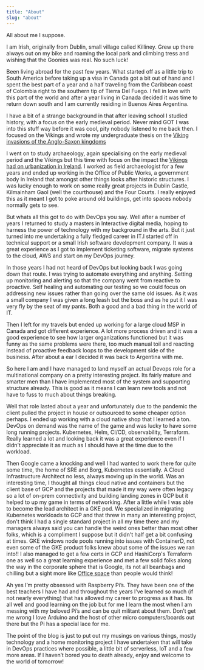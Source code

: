 ```yaml
---
title: "About"
slug: "about"
---
```


All about me I suppose.

I am Irish, originally from Dublin, small village called Killiney. Grew up there always out on my bike and roaming the local park and climbing tress and wishing that the Goonies was real. No such luck!

Been living abroad for the past few years. What started off as a little trip to South America before taking up a visa in Canada got a bit out of hand and I spent the best part of a year and a half traveling from the Caribbean coast of Colombia right to the southern tip of Tierra Del Fuego. I fell in love with this part of the world and after a year living in Canada decided it was time to return down south and I am currently residing in Buenos Aires Argentina.

I have a bit of a strange background in that after leaving school I studied history, with a focus on the early medieval period. Never mind GOT I was into this stuff way before it was cool, pity nobody listened to me back then. I focused on the Vikings and wrote my undergraduate thesis on the [Viking invasions of the Anglo-Saxon kingdoms](https://www.academia.edu/533600/)

I went on to study archaeology, again specialising on the early medieval period and the Vikings but this time with focus on the impact the [Vikings had on urbanization in Ireland](https://www.academia.edu/533721/). I worked as field archaeologist for a few years and ended up working in the Office of Public Works, a government body in Ireland that amongst other things looks after historic structures. I was lucky enough to work on some really great projects in Dublin Castle, Kilmainham Gaol (well the courthouse) and the Four Courts. I really enjoyed this as it meant I got to poke around old buildings, get into spaces nobody normally gets to see.

But whats all this got to do with DevOps you say. Well after a number of years I returned to study a masters in Interactive digital media, hoping to harness the power of technology with my background in the arts. But it just turned into me undertaking a fully fledged career in IT.I started off in technical support or a small Irish software development company. It was a great experience as I got to implement ticketing software, migrate systems to the cloud, AWS and start on my DevOps journey.

In those years I had not heard of DevOps but looking back I was going down that route. I was trying to automate everything and anything. Setting up monitoring and alerting so that the company went from reactive to proactive. Self healing and automating our testing so we could focus on addressing new issues rather than going over the same old issues. As it was a small company I was given a long leash but the boss and as he put it I was very fly by the seat of my pants. Both a good and a bad thing in the world of IT.

Then I left for my travels but ended up working for a large cloud MSP in Canada and got different experience. A lot more process driven and it was a good experience to see how larger organizations functioned but it was funny as the same problems were there, too much manual toil and reacting instead of proactive feedback loops to the development side of the business. After about a ear I decided it was back to Argentina with me.

So here I am and I have managed to land myself an actual Devops role for a multinational company on a pretty interesting project. Its fairly mature and smarter men than I have implemented most of the system and supporting structure already. This is good as it means I can learn new tools and not have to fuss to much about things breaking.

Well that role lasted about a year and unfortunately due to the pandemic the client pulled the project in house or outsourced to some cheaper option perhaps. I ended up working with a cloud native shop that I learned a ton. DevOps on demand was the name of the game and was lucky to have some long running projects. Kubernetes, Helm, CI/CD, observability, Terraform. Really learned a lot and looking back it was a great experience even if I didn't appreciate it as much as I should have at the time due to the workload.

Then Google came a knocking and well I had wanted to work there for quite some time, the home of SRE and Borg, Kubernetes essentially. A Cloud Infrastructure Architect no less, always moving up in the world. Was an interesting time, I thought all things cloud native and containers but the client base of GCP and the projects that made it my way were often legacy so a lot of on-prem connectivity and building landing zones in GCP but it helped to up my game in terms of networking. After a little while I was able to become the lead architect in a GKE pod. We specialized in migrating Kubernetes workloads to GCP and that threw in many an interesting project, don't think I had a single standard project in all my time there and my managers always said you can handle the weird ones better than most other folks, which is a compliment I suppose but it didn't half get a bit confusing at times. GKE windows node pools running into issues with ContainerD, not even some of the GKE product folks knew about some of the issues we ran into!! I also managed to get a few certs in GCP and HashiCorp's Terraform one as well so a great learning experience and met a few solid folks along the way in the corporate sphere that is Google, its not all beanbags and chilling but a sight more like [Office space](https://www.rottentomatoes.com/m/office_space) than people would think!

Ah yes I’m pretty obsessed with Raspberry Pi’s. They have been one of the best teachers I have had and throughout the years I’ve learned so much (if not nearly everything) that has allowed my career to progress as it has. Its all well and good learning on the job but for me I learn the most when I am messing with my beloved Pi’s and can be quit militant about them. Don’t get me wrong I love Arduino and the host of other micro computers/boards out there but the Pi has a special lace for me.

The point of the blog is just to put out my musings on various things, mostly technology and a home monitoring project I have undertaken that will take in DevOps practices where possible, a little bit of serverless, IoT and a few more areas. If I haven’t bored you to death already, enjoy and welcome to the world of tomorrow!
